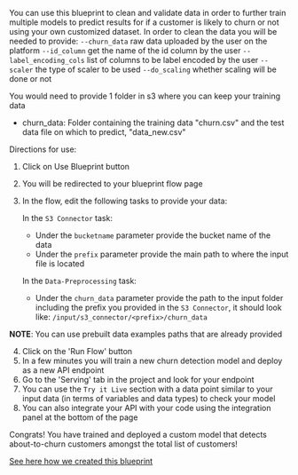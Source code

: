 You can use this blueprint to clean and validate data in order to further train multiple models to predict results for if a customer is likely to churn or not using your own customized dataset. In order to clean the data you will be needed to provide:
`--churn_data` raw data uploaded by the user on the platform
`--id_column` get the name of the id column by the user
`--label_encoding_cols` list of columns to be label encoded by the user
`--scaler` the type of scaler to be used
`--do_scaling` whether scaling will be done or not 

You would need to provide 1 folder in s3 where you can keep your training data
- churn_data: Folder containing the training data "churn.csv" and the test data file on which to predict, "data_new.csv"

Directions for use:
1. Click on Use Blueprint button
2. You will be redirected to your blueprint flow page
3. In the flow, edit the following tasks to provide your data:

   In the `S3 Connector` task:
    * Under the `bucketname` parameter provide the bucket name of the data
    * Under the `prefix` parameter provide the main path to where the input file is located

   In the `Data-Preprocessing` task:
    *  Under the `churn_data` parameter provide the path to the input folder including the prefix you provided in the `S3 Connector`, it should look like:
       `/input/s3_connector/<prefix>/churn_data`

**NOTE**: You can use prebuilt data examples paths that are already provided

4. Click on the 'Run Flow' button
5. In a few minutes you will train a new churn detection model and deploy as a new API endpoint
6. Go to the 'Serving' tab in the project and look for your endpoint
7. You can use the `Try it Live` section with a data point similar to your input data (in terms of variables and data types) to check your model
8. You can also integrate your API with your code using the integration panel at the bottom of the page

Congrats! You have trained and deployed a custom model that detects about-to-churn customers amongst the total list of customers!

[See here how we created this blueprint](https://github.com/cnvrg/churn-detection-blueprint)
